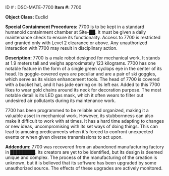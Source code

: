 ID # : DSC-MATE-7700
**Item #:** 7700

**Object Class:** Euclid

**Special Containment Procedures:** 7700 is to be kept in a standard humanoid containment chamber at Site-██. It must be given a daily maintenance check to ensure its functionality. Access to 7700 is restricted and granted only with Level 2 clearance or above. Any unauthorized interaction with 7700 may result in disciplinary action.

**Description:** 7700 is a male robot designed for mechanical work. It stands at 1.9 meters tall and weighs approximately 123 kilograms. 7700 has one notable feature in the form of a single green cyclops eye in the center of its head.  Its goggle-covered eyes are peculiar and are a pair of ski goggles, which serve as its vision enhancement tools. The head of 7700 is covered with a bucket hat, and it has jade earring on its left ear. Added to this 7700 likes to wear gold chains around its neck for decoration purpose. The most notable detail is its LED gas mask, which it often wears to filter out undesired air pollutants during its maintenance work.

7700 has been programmed to be reliable and organized, making it a valuable asset in mechanical work. However, its stubbornness can also make it difficult to work with at times. It has a hard time adapting to changes or new ideas, uncompromising with its set ways of doing things. This can lead to amusing predicaments when it's forced to confront unexpected events or when given diverse transmissions to act upon.

**Addendum:** 7700 was recovered from an abandoned manufacturing factory in ████████. Its creators are yet to be identified, but its design is deemed unique and complex. The process of the manufacturing of the creation is unknown, but it is believed that its software has been upgraded by some unauthorized source. The effects of these upgrades are actively monitored.